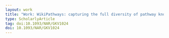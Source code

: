 ```yaml
---
layout: work
title: "Work: WikiPathways: capturing the full diversity of pathway knowledge"
type: ScholarlyArticle
tag: doi:10.1093/NAR/GKV1024
doi: 10.1093/NAR/GKV1024
---
```

